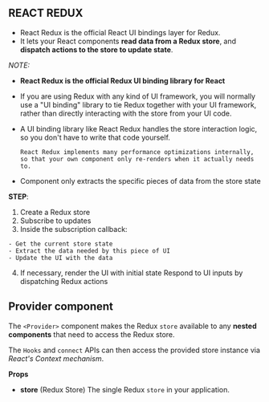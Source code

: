 ## REACT REDUX
- React Redux is the official React UI bindings layer for Redux. 
- It lets your React components **read data from a Redux store**, and **dispatch actions to the store to update state**.

*NOTE:* 
 - **React Redux is the official Redux UI binding library for React**
 - If you are using Redux with any kind of UI framework, you will normally use a "UI binding" library to tie Redux together with your UI framework, rather than directly interacting with the store from your UI code.
 -  A UI binding library like React Redux handles the store interaction logic, so you don't have to write that code yourself.

        React Redux implements many performance optimizations internally, so that your own component only re-renders when it actually needs to.

- Component only extracts the specific pieces of data from the store state

 **STEP**:
  1. Create a Redux store
  2. Subscribe to updates
  3. Inside the subscription callback: 
  
    - Get the current store state
    - Extract the data needed by this piece of UI
    - Update the UI with the data 
  4. If necessary, render the UI with initial state
Respond to UI inputs by dispatching Redux actions

## Provider component
The `<Provider>` component makes the Redux `store` available to any **nested components** that need to access the Redux store.

The `Hooks` and `connect` APIs can then access the provided store instance via *React's Context mechanism*.

**Props**
- **store** (Redux Store) The single Redux `store` in your application.


